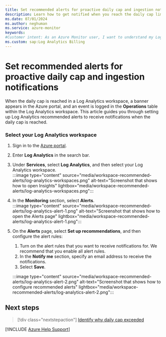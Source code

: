 ```yaml
---
title: Set recommended alerts for proactive daily cap and ingestion notifications
description: Learn how to get notified when you reach the daily cap limit.
ms.date: 07/01/2024
ms.author: neghuman
ms.service: azure-monitor
keywords:
#Customer intent: As an Azure Monitor user, I want to understand my Log Analytics workspace bill including what's included in the cost and how to read the detailed usage reports.
ms.custom: sap:Log Analytics Billing
---
```

# Set recommended alerts for proactive daily cap and ingestion notifications

When the daily cap is reached in a Log Analytics workspace, a banner appears in the Azure portal, and an event is logged in the **Operations** table within the Log Analytics workspace. This article guides you through setting up Log Analytics recommended alerts to receive notifications when the daily cap is reached.

### Select your Log Analytics workspace

1. Sign in to the [Azure portal](https://portal.azure.com). 
1. Enter **Log Analytics** in the search bar.
1. Under **Services**, select **Log Analytics**, and then select your Log Analytics workspace.  
    :::image type="content" source="media/workspace-recommended-alerts/log-analytics-workspaces.png" alt-text="Screenshot that shows how to open Insights" lightbox="media/workspace-recommended-alerts/log-analytics-workspaces.png":::

1. In the **Monitoring** section, select **Alerts**.  
:::image type="content" source="media/workspace-recommended-alerts/log-analytics-alert-1.png" alt-text="Screenshot that shows how to open the Alerts page" lightbox="media/workspace-recommended-alerts/log-analytics-alert-1.png":::

1. On the **Alerts** page, select **Set up recommendations**, and then configure the alert rules:
   
    1. Turn on the alert rules that you want to receive notifications for. We recommend that you enable all alert rules.
    1. In the **Notify me** section, specify an email address to receive the notifications.
    1. Select **Save**.  

    :::image type="content" source="media/workspace-recommended-alerts/log-analytics-alert-2.png" alt-text="Screenshot that shows how to configure recommended alerts" lightbox="media/workspace-recommended-alerts/log-analytics-alert-2.png":::

## Next steps

> [!div class="nextstepaction"]
> [Identify why daily cap exceeded](./why-daily-cap-exceeded.md)

[!INCLUDE [Azure Help Support](../../../../includes/azure-help-support.md)]
